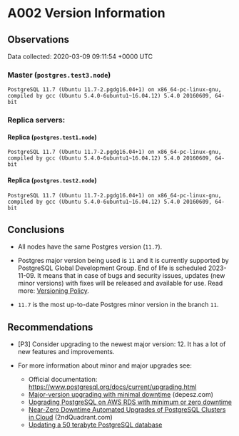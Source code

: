 # A002 Version Information #

## Observations ##
Data collected: 2020-03-09 09:11:54 +0000 UTC  



### Master (`postgres.test3.node`) ###

```
PostgreSQL 11.7 (Ubuntu 11.7-2.pgdg16.04+1) on x86_64-pc-linux-gnu, compiled by gcc (Ubuntu 5.4.0-6ubuntu1~16.04.12) 5.4.0 20160609, 64-bit
```





### Replica servers: ###

#### Replica (`postgres.test1.node`) ####


```
PostgreSQL 11.7 (Ubuntu 11.7-2.pgdg16.04+1) on x86_64-pc-linux-gnu, compiled by gcc (Ubuntu 5.4.0-6ubuntu1~16.04.12) 5.4.0 20160609, 64-bit
```

#### Replica (`postgres.test2.node`) ####


```
PostgreSQL 11.7 (Ubuntu 11.7-2.pgdg16.04+1) on x86_64-pc-linux-gnu, compiled by gcc (Ubuntu 5.4.0-6ubuntu1~16.04.12) 5.4.0 20160609, 64-bit
```


## Conclusions ##
  - All nodes have the same Postgres version (`11.7`).  

  - Postgres major version being used is `11` and it is currently supported by PostgreSQL Global Development Group. End of life is scheduled 2023-11-09. It means that in case of bugs and security issues, updates (new minor versions) with fixes will be released and available for use. Read more: [Versioning Policy](https://www.postgresql.org/support/versioning/).  

  - `11.7` is the most up-to-date Postgres minor version in the branch `11`.  

  
 


## Recommendations ##
  - [P3] Consider upgrading to the newest major version: 12. It has a lot of new features and improvements.  

  - For more information about minor and major upgrades see:  
    - Official documentation: https://www.postgresql.org/docs/current/upgrading.html  
    - [Major-version upgrading with minimal downtime](https://www.depesz.com/2016/11/08/major-version-upgrading-with-minimal-downtime/) (depesz.com)  
    - [Upgrading PostgreSQL on AWS RDS with minimum or zero downtime](https://medium.com/preply-engineering/postgres-multimaster-34f2446d5e14)  
    - [Near-Zero Downtime Automated Upgrades of PostgreSQL Clusters in Cloud](https://www.2ndquadrant.com/en/blog/near-zero-downtime-automated-upgrades-postgresql-clusters-cloud/) (2ndQuadrant.com)  
    - [Updating a 50 terabyte PostgreSQL database](https://medium.com/adyen/updating-a-50-terabyte-postgresql-database-f64384b799e7)  

  
 

